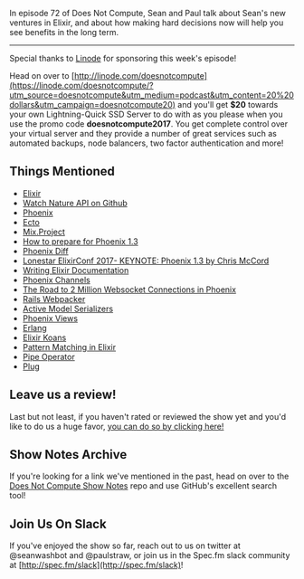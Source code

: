 In episode 72 of Does Not Compute, Sean and Paul talk about Sean's new ventures in Elixir, and about how making hard decisions now will help you see benefits in the long term.

---

Special thanks to [Linode](https://linode.com/doesnotcompute/?utm_source=doesnotcompute&utm_medium=podcast&utm_content=20%20dollars&utm_campaign=doesnotcompute20) for sponsoring this week's episode!

Head on over to [http://linode.com/doesnotcompute](https://linode.com/doesnotcompute/?utm_source=doesnotcompute&utm_medium=podcast&utm_content=20%20dollars&utm_campaign=doesnotcompute20) and you'll get **$20** towards your own Lightning-Quick SSD Server to do with as you please when you use the promo code **doesnotcompute2017**. You get complete control over your virtual server and they provide a number of great services such as automated backups, node balancers, two factor authentication and more!

## Things Mentioned

* [Elixir](http://elixir-lang.org/)
* [Watch Nature API on Github](https://github.com/WatchNature/watchnature-api)
* [Phoenix](http://www.phoenixframework.org/)
* [Ecto](https://github.com/elixir-ecto/ecto)
* [Mix.Project](https://hexdocs.pm/mix/Mix.Project.html)
* [How to prepare for Phoenix 1.3](https://elixirforum.com/t/how-to-prepare-for-phoenix-1-3/2299)
* [Phoenix Diff](https://www.phoenixdiff.org/)
* [Lonestar ElixirConf 2017- KEYNOTE: Phoenix 1.3 by Chris McCord](https://www.youtube.com/watch?v=tMO28ar0lW8)
* [Writing Elixir Documentation](https://elixirschool.com/lessons/basics/documentation/)
* [Phoenix Channels](http://www.phoenixframework.org/docs/channels)
* [The Road to 2 Million Websocket Connections in Phoenix](http://www.phoenixframework.org/blog/the-road-to-2-million-websocket-connections)
* [Rails Webpacker](https://github.com/rails/webpacker)
* [Active Model Serializers](https://github.com/rails-api/active_model_serializers)
* [Phoenix Views](http://www.phoenixframework.org/docs/views)
* [Erlang](https://www.erlang.org/)
* [Elixir Koans](https://github.com/elixirkoans/elixir-koans)
* [Pattern Matching in Elixir](https://elixirschool.com/lessons/basics/pattern-matching/)
* [Pipe Operator](https://elixirschool.com/lessons/basics/pipe-operator/)
* [Plug](https://elixirschool.com/lessons/specifics/plug/)

## Leave us a review!

Last but not least, if you haven't rated or reviewed the show yet and you'd like to do us a huge favor, [you can do so by clicking here!](https://itunes.apple.com/us/podcast/does-not-compute/id1048731980?mt=2)

## Show Notes Archive

If you're looking for a link we've mentioned in the past, head on over to the [Does Not Compute Show Notes](https://github.com/seanwash/dnccast-show-notes) repo and use GitHub's excellent search tool!

## Join Us On Slack

If you've enjoyed the show so far, reach out to us on twitter at @seanwashbot and @paulstraw, or join us in the Spec.fm slack community at [http://spec.fm/slack](http://spec.fm/slack)!
